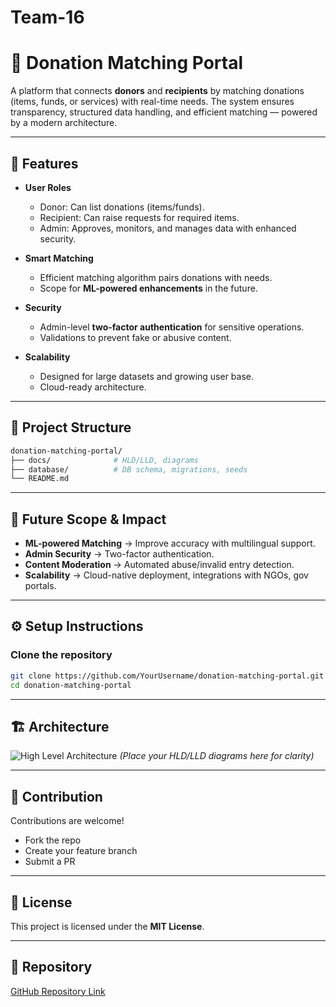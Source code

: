 # Team-16

# 🤝 Donation Matching Portal

A platform that connects **donors** and **recipients** by matching donations (items, funds, or services) with real-time needs.
The system ensures transparency, structured data handling, and efficient matching — powered by a modern architecture.

---

## 🚀 Features

* **User Roles**

  * Donor: Can list donations (items/funds).
  * Recipient: Can raise requests for required items.
  * Admin: Approves, monitors, and manages data with enhanced security.

* **Smart Matching**

  * Efficient matching algorithm pairs donations with needs.
  * Scope for **ML-powered enhancements** in the future.

* **Security**

  * Admin-level **two-factor authentication** for sensitive operations.
  * Validations to prevent fake or abusive content.

* **Scalability**

  * Designed for large datasets and growing user base.
  * Cloud-ready architecture.

---

## 📂 Project Structure

```bash
donation-matching-portal/
├── docs/              # HLD/LLD, diagrams
├── database/          # DB schema, migrations, seeds
└── README.md
```

---

## 🔐 Future Scope & Impact

* **ML-powered Matching** → Improve accuracy with multilingual support.
* **Admin Security** → Two-factor authentication.
* **Content Moderation** → Automated abuse/invalid entry detection.
* **Scalability** → Cloud-native deployment, integrations with NGOs, gov portals.

---

## ⚙️ Setup Instructions

### Clone the repository

```bash
git clone https://github.com/YourUsername/donation-matching-portal.git
cd donation-matching-portal
```

---

## 🏗️ Architecture

![High Level Architecture](docs/hld-diagram.png)
*(Place your HLD/LLD diagrams here for clarity)*

---

## 📌 Contribution

Contributions are welcome!

* Fork the repo
* Create your feature branch
* Submit a PR

---

## 📜 License

This project is licensed under the **MIT License**.

---

## 🔗 Repository

[GitHub Repository Link](https://github.com/YourUsername/donation-matching-portal)
